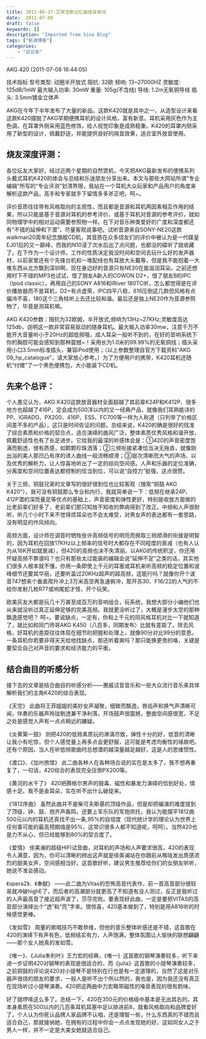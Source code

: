 ```yaml
---
title: 2011-06-17-艾宾浩斯记忆曲线背单词
date:  2011-07-08
draft: false
keywords: []
description: "Imported from Sina Blog"
tags: ["新浪博客"]
categories: 
    - "日记本"
---
```


AKG 420 (2011-07-08 16:44:05)


技术指标 
型号类型: 动圈半开放式
阻抗: 32欧
频响: 13~27000HZ
灵敏度: 125dB/1mW
最大输入功率: 30mW
重量: 105g(不含线)
导线: 1.2m无氧铜导线
插头: 3.5mm镀金立体声

AKG在今年下半年发布了大量的新品，这款K420就是其中之一，从造型设计来看这款K420摆脱了AKG早期便携耳机的设计风格，富有新意。耳机采用灰色作为主色调，在耳罩外侧采用蓝色修饰，给人视觉印象是成熟稳重。K420的耳罩内侧采用了新型的设计，佩戴舒适，并能提供良好的隔音效果，适合室外放音使用。



## 烧友深度评测：

各位坛友大家好。经过近两个星期的自然煲机，今天把AKG最新发布的便携系列头戴式耳机K420的体会与总结和乐迷朋友分享出来。本文与那些大网站所谓“专业编辑”所写的“专业评测”划清界限，我站在一个耳机大众玩家和产品用户的角度来解析这款产品，高手和专家就手下留情多多斧正吧，呵~。

评价音质往往带有风格取向的主观性，而且都是音源和耳机两因素相互作用的结果，所以只能是基于音源对耳机的参考评价、或基于耳机对音源的参考评价，就如同物理学中的相对运动需要参照物一样。在下对音乐种类爱好的广度和深度都还有“不错的延伸和下潜”，尽量客观说事吧。试听音源来自SONY-NE20这款walkman20周年纪念旗舰CD机，其音质在众多烧友们的评价中被认为是一代碟皇EJ01后的又一巅峰，而我的N10浸了次水后出了点问题，也都没的碟听了就收藏了。在下作为一个设计师，工作的性质决定我没时间和空间去玩什么好的发声器材，以前家里还有个先锋台机和一堆配线也有耳放大头戴等，但是我不能抱着一大堆东西从北方飘到深圳啊，现在身边好的音源只有NE20在能滋润耳朵。之前还想用时下不错的MP3也试试，借了朋友A新入的COWON D2+，借了朋友B的IPC（Ipod classic），再用自己的SONY A816和IRiver 180TC听，怎么都觉得是在评价播放器而不是耳机，D2+有点虚荣，IPC四平八稳，816压倒这几款但风格有点偏冷不喜，180这个三角柱听上去还比较和谐。最后还是独上NE20作为音源参照物了，毕竟是测耳机嘛。

AKG K420参数：阻抗为32欧姆，半开放式;频响为13Hz~27KHz;灵敏度高达125db，说明这一款非常容易驱动的随身耳机。最大输入功率30mw，注意千万不能开大音量听小于20Hz的超低频哦，成人耳朵一般听不到的，在好的音响系统下你的胸腔可能会感知到那种震撼~！采用长为1.0米的99.99%的无氧铜线；插头采用小口3.5mm标准插头，兼容iPod使用；（以上参数整理自官方下载资料“AKG 09_hp_catalogue”，请大家放心参考。）为了方便用户的携带，K420耳机还随机“付赠”了一个黑色便携包，大小能装下CD机。

## 先来个总评：
个人愚见认为，AKG K420这款放音器材全面超越了其前辈K24P和K412P、很多地方也超越了416P，定会成为500洋以内的又一经典产品，就像我们耳熟能详的PP、IGRADO、PX200、416P、ES5、FC700等一样为人称道（只列举了价格区间差不多的产品），这只是时间佐证的问题。总结来说，K420的确是很好的找准了综合素质和价格的契合点，适合演绎的曲风广泛，整体素质优秀风格和谐开放，佩戴舒适性也有了长足进步。它给我的最深的听感体会是：①420的声音密度饱满而剔透，很有质感，如颗颗珍珠洒落；②三频衔接紧凑恰当决无拖沓，就像刚出浴的美人那凹凸有序的诱人曲线一般流畅顺滑；③层次清晰而大气的声场、以及优秀的解析力，让人惊喜地听出了一定的综向空间感。人声和乐器的定位准确，分离度和空间位置表达都控制的恰当到位，可以说“自控力”挺强，这点很赞。

关于三频，铜鼓兄弟的文章写的很好很到位也比较客观（搜索“铜鼓 AKG K420”），我可没有铜鼓那么专业和内行，我就简单说一下：低频在继承24P、412P潜的深而量足等优点的基础上，声音密度和弹性更好，特别是收放方面做的比老前辈们好多了，老前辈们那只知放不知收的弊病得到了改正。中频和人声很耐听，听几个小时下来不觉得烦耳朵也不会太难受，对男女声的表达都有一套思路，没有明显的作风倾向。

高频方面，设计师在调音时牺牲些许高频信号的明亮而换取三频顺滑的衔接是明智的，因为耳机在回放17KHz以上频率的信号时大都存在不同程度的衰减（也有人认为从16K开如就衰减），但420的高频也决不失清丽。以AKG的传统积淀，你还用怀疑高频不靠谱吗？也只有那些太过能装的编辑会说“延伸不足”之类的话，其实他们很多人根本就不懂，你用一条即使上千元的耳塞或耳机来听高频的稳定位置和波峰细节还要其华丽，还要听盖过20KHz超声的超高频，这能行吗？就像你开个波音747想来个垂直爬升冲上3万米高空再急速俯冲，那开苏30、F16/22的人气的不给你发射几枚R77或响尾蛇才怪，开个玩笑。

欧美灰友大都是玩几十万甚至成百万的音响组合，玩系统，我想大部分小编他们也从来就没听过真正延伸足够的完美高频。我就更没听过了，大概是漫步太空的那种飘逸感觉吧？ 呵~。要说缺点，一定有，你和上千元的同风格耳机对比一下就知道了，就比如和同门师哥AKG K450（八百多，同期发布）比就有差距了。除去风格，好耳机的差距往往体现在细节的把握和处理上，就像90分对比99分的意思。一条耳机你若要非得天天给他找缺点，那还听着爽吗？那只能换更贵的咯，关键是要契合自己对声音的要求和经济能力的平衡。

## 结合曲目的听感分析

接下去的文章是结合曲目的听感分析——惠威试音音乐和一些大众流行音乐来具体解析我们的主角K420的综合表现。

《天空》 此曲将王菲姐姐的美妙女声凝聚，细致而飘逸，唇齿声和换气声清晰可闻，伴奏的乐器声玲珑剔透兼干净利落，开场鼓声很震撼，整曲空间感很宽，不足之处是感觉人声有一点点稍远的嫌疑。

《炎黄第一鼓》 则把420的低频素质玩的淋漓尽致，弹性十分的好，低音的清晰让我小有吃惊，但个人感觉量上再多点会更舒服，这可能是考虑均衡性的缘故吧。还有个原因，当人在听低频歌曲时总想潜的越深量越足越好，这是人的思维惯性。

《渡口》、《加州旅馆》 此二曲各种人在各种场合说的实在是太多了，我不想再重复了，一句话，420综合的表现完全压倒PX200等。

《黄河的水干了》 420把腾格尔男声的狠毒、磁性和暴发力演绎的恰到好处，情感十足。我不是金耳朵，实在听不出什么破绽来。

《1812序曲》 虽然此曲并不是柴可夫斯基的顶级作品，但是却把编演的难度提到了顶级，钟、鼓、炮齐声轰鸣，还要上军乐队的军炮烘托，我认为能摆平1812曲500元以内的耳机还真找不出一条,95%的自信度（现代统计学的理论认为世界上任何事可能的最高预期值是95%，这常识很多人都不知道呢，呵呵）。当然420也是力不从心，但已经能够到80%的契合度了。

《爱情》 徐美澜的超级HIFI试音曲，对耳机的声场和人声要求很高，420的表现令人满意，因为，你可以清晰的辨出这声就是徐美澜站在你跟前从喉咙发出质感浓烈的甜美女声，空间感相当好。这首歌好听，建议男生推荐给你们的女朋友听听，她说不准会感动。

《opera2》、《奉献》 ——此二曲为Vitas的恐怖高音代表作，前一首高音部分很轻易就冲破highE了，而后者的高潮部分就更高了不知道有没人测过，反正是我听过的人声最高音了接近超声波了，莎莎完败。要表现好此曲，一定是要把VITAS的高音部分演绎出个“透”和“亮”字来。很惊喜，420基本做到了，特别是用A816听的时候感觉更棒。

《发如雪》 周董的歌唱技巧不敢恭维，但他的音乐整体听感还是不错，这首歌在420的演绎下有声有色，低频结实有力，人声饱满，整体氛围让人愉快的联想翩翩——那个女人她真的发如雪。

《唯一》、《Julia朱利叶》王力宏的经典，《唯一》这首歌的钢琴演奏较多，听下来进一步证明420对钢琴的表现是很适合的，而《julia》这首歌的小提琴演奏较多，之前铜鼓的评论说420对小提琴不是特别在行也是有一定道理的，当然了这是对乐器声很烧的朋友的要求，一般人是听不出个所以然的，我也是，因为我还没有真正在现场听过小提琴演奏。420把这两曲中力宏略带磁性的嗓音表现的很有韵味。

好了就啰嗦这么多了。总结一下，420在350元的价格级中基本是无出其右的。其本身素质在500以内的几百条耳机耳塞中足以排进前8，就看风格取向和品牌爱好了，个人认为你死认品牌人家品牌不认咱，还是理智一些，什么东西真的不错而且适合自己，那就接纳她，在拥有的过程中你会一点点发现她的好。这如同女人之于男人一样，并不一定是大美女她就适合自己。